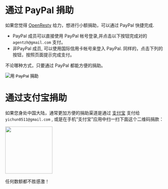 <!---
    @title         Donate Online
    @creator       Zoom Quiet
    @created       2012-05-29 14:32 GMT
--->


#  通过 PayPal 捐助
如果您觉得 [OpenResty](openresty.html) 给力，想进行小额捐助，可以通过
PayPal 快捷完成.
* PayPal 成员可以直接使用 PayPal 帐号登录,并点击以下按钮完成对的`agentzh@gmail.com` 支付。
* 非PayPal 成员, 可以使用国际信用卡帐号来登入 PayPal. 同样的，点击下列的按钮，按照页面提示完成支付。

不论哪种方式，只要通过 PayPal 都能方便的捐助。

<html>
<form name="_xclick" action="https://www.paypal.com/cgi-bin/webscr" method="post" target="_blank">
<input type="hidden" name="cmd" value="_xclick">
<input type="hidden" name="business" value="agentzh@gmail.com">
<input type="hidden" name="item_name" value="OpenResty Donation (in USD)">
<input type="hidden" name="currency_code" value="USD">
<input type="hidden" name="amount" value="">
<input type="image" src="/images/donate_paypal.gif" name="submit"
alt="用 PayPal 捐助">
</form>
</html>


#  通过支付宝捐助

如果您身处中国大陆，通常更加方便的捐助渠道是通过 [支付宝](http://www.alipay.com/) 支付给
`yichun0511@gmail.com` , 或是在手机“支付宝”应用中扫一扫下面这个二维码捐款：

<html>
<img src="/images/alipay-qrcode.png" width="150">
</html>

任何数额都不胜感激！
